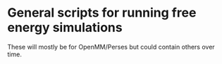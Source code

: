 # General scripts for running free energy simulations

These will mostly be for OpenMM/Perses but could contain others over time.
